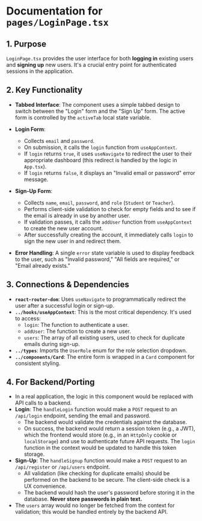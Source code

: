 
# Documentation for `pages/LoginPage.tsx`

## 1. Purpose

`LoginPage.tsx` provides the user interface for both **logging in** existing users and **signing up** new users. It's a crucial entry point for authenticated sessions in the application.

## 2. Key Functionality

- **Tabbed Interface**: The component uses a simple tabbed design to switch between the "Login" form and the "Sign Up" form. The active form is controlled by the `activeTab` local state variable.

- **Login Form**:
  - Collects `email` and `password`.
  - On submission, it calls the `login` function from `useAppContext`.
  - If `login` returns `true`, it uses `useNavigate` to redirect the user to their appropriate dashboard (this redirect is handled by the logic in `App.tsx`).
  - If `login` returns `false`, it displays an "Invalid email or password" error message.

- **Sign-Up Form**:
  - Collects `name`, `email`, `password`, and `role` (`Student` or `Teacher`).
  - Performs client-side validation to check for empty fields and to see if the email is already in use by another user.
  - If validation passes, it calls the `addUser` function from `useAppContext` to create the new user account.
  - After successfully creating the account, it immediately calls `login` to sign the new user in and redirect them.

- **Error Handling**: A single `error` state variable is used to display feedback to the user, such as "Invalid password," "All fields are required," or "Email already exists."

## 3. Connections & Dependencies

- **`react-router-dom`**: Uses `useNavigate` to programmatically redirect the user after a successful login or sign-up.
- **`../hooks/useAppContext`**: This is the most critical dependency. It's used to access:
  - `login`: The function to authenticate a user.
  - `addUser`: The function to create a new user.
  - `users`: The array of all existing users, used to check for duplicate emails during sign-up.
- **`../types`**: Imports the `UserRole` enum for the role selection dropdown.
- **`../components/Card`**: The entire form is wrapped in a `Card` component for consistent styling.

## 4. For Backend/Porting

- In a real application, the logic in this component would be replaced with API calls to a backend.
- **Login**: The `handleLogin` function would make a `POST` request to an `/api/login` endpoint, sending the email and password.
  - The backend would validate the credentials against the database.
  - On success, the backend would return a session token (e.g., a JWT), which the frontend would store (e.g., in an `HttpOnly` cookie or `localStorage`) and use to authenticate future API requests. The `login` function in the context would be updated to handle this token storage.
- **Sign-Up**: The `handleSignup` function would make a `POST` request to an `/api/register` or `/api/users` endpoint.
  - All validation (like checking for duplicate emails) should be performed on the backend to be secure. The client-side check is a UX convenience.
  - The backend would hash the user's password before storing it in the database. **Never store passwords in plain text.**
- The `users` array would no longer be fetched from the context for validation; this would be handled entirely by the backend API.
